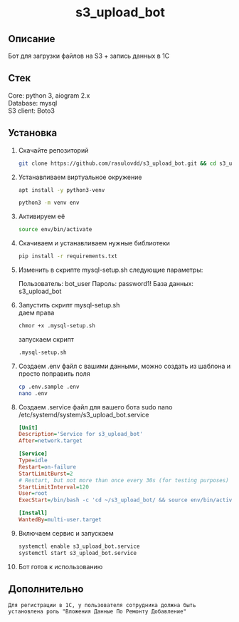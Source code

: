 <h1 align="center">s3_upload_bot</h1>

## Описание

Бот для загрузки файлов на S3 + запись данных в 1С

## Стек
Core: python 3, aiogram 2.x<br/>
Database: mysql<br/>
S3 client: Boto3<br/>

## Установка

1. Скачайте репозиторий<br/>

    ```bash
    git clone https://github.com/rasulovdd/s3_upload_bot.git && cd s3_upload_bot
    ```

2. Устанавливаем виртуальное окружение<br/>

    ```bash
    apt install -y python3-venv
    ```
    ```bash
    python3 -m venv env
    ```

3. Активируем её <br/>

    ```bash
    source env/bin/activate
    ```

4. Скачиваем и устанавливаем нужные библиотеки<br/>

    ```bash
    pip install -r requirements.txt
    ```

5. Изменить в скрипте mysql-setup.sh следующие параметры: <br/>
    
    Пользователь: bot_user
    Пароль: password1!
    База данных: s3_upload_bot

6. Запустить скрипт mysql-setup.sh<br/>
    даем права 
    ```bash
    chmor +x .mysql-setup.sh
    ```
    запускаем скрипт
    ```bash
    .mysql-setup.sh
    ```

7. Создаем .env файл с вашими данными, можно создать из шаблона и просто поправить поля <br/>

    ```bash
    cp .env.sample .env
    nano .env
    ```

8. Создаем .service файл для вашего бота 
    sudo nano /etc/systemd/system/s3_upload_bot.service<br/>

    ```ini
    [Unit]
    Description='Service for s3_upload_bot'
    After=network.target

    [Service]
    Type=idle
    Restart=on-failure
    StartLimitBurst=2
    # Restart, but not more than once every 30s (for testing purposes)
    StartLimitInterval=120
    User=root
    ExecStart=/bin/bash -c 'cd ~/s3_upload_bot/ && source env/bin/activate && python3 app.py'

    [Install]
    WantedBy=multi-user.target

    ```

9. Включаем сервис и запускаем<br/>

    ```bash
    systemctl enable s3_upload_bot.service
    systemctl start s3_upload_bot.service
    ```

10. Бот готов к использованию 

## Дополнительно

    Для регистрации в 1С, у пользователя сотрудника должна быть
    установлена роль "Вложения Данные По Ремонту Добавление"

